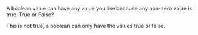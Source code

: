 A boolean value can have any value you like because any non-zero value is true. True or False?

This is not true, a boolean can only have the values true or false.
